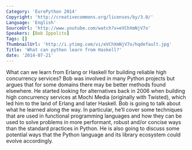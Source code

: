 ```yaml
---
Category: 'EuroPython 2014'
Copyright: 'http://creativecommons.org/licenses/by/3.0/'
Language: 'English'
SourceUrl: 'http://www.youtube.com/watch?v=eVChXmNjV7o'
Speakers: [Bob Ippolito]
Tags: []
ThumbnailUrl: 'http://i.ytimg.com/vi/eVChXmNjV7o/hqdefault.jpg'
Title: 'What can python learn from Haskell?'
date: '2014-07-21'
---
```

What can we learn from Erlang or Haskell for building reliable high
concurrency services? Bob was involved in many Python projects but
argues that for some domains there may be better methods found
elsewhere. He started looking for alternatives back in 2006 when
building high concurrency services at Mochi Media (originally with
Twisted), which led him to the land of Erlang and later Haskell. Bob is
going to talk about what he learned along the way. In particular, he’ll
cover some techniques that are used in functional programming languages
and how they can be used to solve problems in more performant, robust
and/or concise ways than the standard practices in Python. He is also
going to discuss some potential ways that the Python language and its
library ecosystem could evolve accordingly.